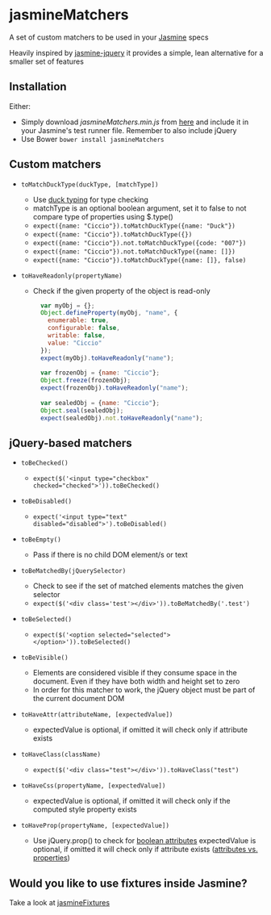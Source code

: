 # jasmineMatchers

A set of custom matchers to be used in your [Jasmine](http://jasmine.github.io/) specs

Heavily inspired by [jasmine-jquery](https://github.com/velesin/jasmine-jquery) it provides a simple, lean alternative for a smaller set of features

## Installation

Either:

- Simply download _jasmineMatchers.min.js_ from [here](https://raw.github.com/MassimoFoti/jasmineMatchers/master/dist/jasmineMatchers.min.js) and include it in your Jasmine's test runner file. Remember to also include jQuery
- Use Bower ```bower install jasmineMatchers```

## Custom matchers

- `toMatchDuckType(duckType, [matchType])`
  - Use [duck typing](https://en.wikipedia.org/wiki/Duck_typing) for type checking
  - matchType is an optional boolean argument, set it to false to not compare type of properties using $.type()
  - `expect({name: "Ciccio"}).toMatchDuckType({name: "Duck"})`
  - `expect({name: "Ciccio"}).toMatchDuckType({})`
  - `expect({name: "Ciccio"}).not.toMatchDuckType({code: "007"})`
  - `expect({name: "Ciccio"}).not.toMatchDuckType({name: []})`
  - `expect({name: "Ciccio"}).toMatchDuckType({name: []}, false)`
  
- `toHaveReadonly(propertyName)`
  - Check if the given property of the object is read-only
	```javascript
	  var myObj = {};
	  Object.defineProperty(myObj, "name", {
		enumerable: true,
		configurable: false,
		writable: false,
		value: "Ciccio"
	  });
	  expect(myObj).toHaveReadonly("name");
	  
	  var frozenObj = {name: "Ciccio"};
	  Object.freeze(frozenObj);
	  expect(frozenObj).toHaveReadonly("name");
	  
	  var sealedObj = {name: "Ciccio"};
	  Object.seal(sealedObj);
	  expect(sealedObj).not.toHaveReadonly("name"); 
	```   

## jQuery-based matchers

- `toBeChecked()`
  - `expect($('<input type="checkbox" checked="checked">')).toBeChecked()`

- `toBeDisabled()`
  - `expect('<input type="text" disabled="disabled">').toBeDisabled()`

- `toBeEmpty()`
  - Pass if there is no child DOM element/s or text

- `toBeMatchedBy(jQuerySelector)`
  - Check to see if the set of matched elements matches the given selector
  - `expect($('<div class='test'></div>')).toBeMatchedBy('.test')`

- `toBeSelected()`
  - `expect($('<option selected="selected"></option>')).toBeSelected()`

- `toBeVisible()`
  - Elements are considered visible if they consume space in the document. Even if they have both width and height set to zero
  - In order for this matcher to work, the jQuery object must be part of the current document DOM

- `toHaveAttr(attributeName, [expectedValue])`
  - expectedValue is optional, if omitted it will check only if attribute exists

- `toHaveClass(className)`
  - `expect($('<div class="test"></div>')).toHaveClass("test")`
  
- `toHaveCss(propertyName, [expectedValue])`
  - expectedValue is optional, if omitted it will check only if the computed style property exists

- `toHaveProp(propertyName, [expectedValue])`
  - Use jQuery.prop() to check for [boolean attributes](https://www.w3.org/TR/html4/intro/sgmltut.html#h-3.3.4.2) expectedValue is optional, if omitted it will check only if attribute exists
    ([attributes vs. properties](http://api.jquery.com/prop/#prop-propertyName))

## Would you like to use fixtures inside Jasmine?

Take a look at [jasmineFixtures](https://github.com/MassimoFoti/jasmineFixtures)